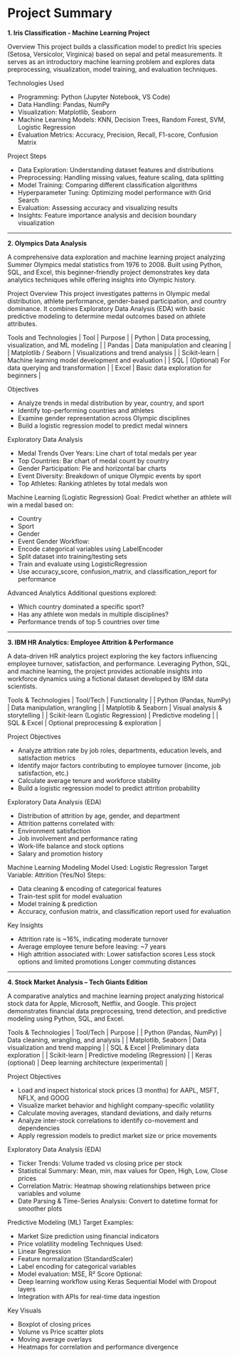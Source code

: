 # Project Summary

**1. Iris Classification - Machine Learning Project**

Overview
This project builds a classification model to predict Iris species (Setosa, Versicolor, Virginica) based on sepal and petal measurements. It serves as an introductory machine learning problem and explores data preprocessing, visualization, model training, and evaluation techniques.

Technologies Used
- Programming: Python (Jupyter Notebook, VS Code)
- Data Handling: Pandas, NumPy
- Visualization: Matplotlib, Seaborn
- Machine Learning Models: KNN, Decision Trees, Random Forest, SVM, Logistic Regression
- Evaluation Metrics: Accuracy, Precision, Recall, F1-score, Confusion Matrix
  
Project Steps
- Data Exploration: Understanding dataset features and distributions
- Preprocessing: Handling missing values, feature scaling, data splitting
- Model Training: Comparing different classification algorithms
- Hyperparameter Tuning: Optimizing model performance with Grid Search
- Evaluation: Assessing accuracy and visualizing results
- Insights: Feature importance analysis and decision boundary visualization

------------------------------------------------------------------------------------------------------------------------------------------------------------------------------------------------------------
**2. Olympics Data Analysis**

A comprehensive data exploration and machine learning project analyzing Summer Olympics medal statistics from 1976 to 2008. Built using Python, SQL, and Excel, this beginner-friendly project demonstrates key data analytics techniques while offering insights into Olympic history.

Project Overview
This project investigates patterns in Olympic medal distribution, athlete performance, gender-based participation, and country dominance. It combines Exploratory Data Analysis (EDA) with basic predictive modeling to determine medal outcomes based on athlete attributes.

Tools and Technologies
| Tool | Purpose | 
| Python | Data processing, visualization, and ML modeling | 
| Pandas | Data manipulation and cleaning | 
| Matplotlib / Seaborn | Visualizations and trend analysis | 
| Scikit-learn | Machine learning model development and evaluation | 
| SQL | (Optional) For data querying and transformation | 
| Excel | Basic data exploration for beginners | 

Objectives
- Analyze trends in medal distribution by year, country, and sport
- Identify top-performing countries and athletes
- Examine gender representation across Olympic disciplines
- Build a logistic regression model to predict medal winners

Exploratory Data Analysis
- Medal Trends Over Years: Line chart of total medals per year
- Top Countries: Bar chart of medal count by country
- Gender Participation: Pie and horizontal bar charts
- Event Diversity: Breakdown of unique Olympic events by sport
- Top Athletes: Ranking athletes by total medals won

Machine Learning (Logistic Regression)
Goal: Predict whether an athlete will win a medal based on:
- Country
- Sport
- Gender
- Event Gender
Workflow:
- Encode categorical variables using LabelEncoder
- Split dataset into training/testing sets
- Train and evaluate using LogisticRegression
- Use accuracy_score, confusion_matrix, and classification_report for performance

Advanced Analytics
Additional questions explored:
- Which country dominated a specific sport?
- Has any athlete won medals in multiple disciplines?
- Performance trends of top 5 countries over time

----------------------------------------------------------------------------------------------------------------------------------------------------------------------------------------------------------------
**3. IBM HR Analytics: Employee Attrition & Performance**

A data-driven HR analytics project exploring the key factors influencing employee turnover, satisfaction, and performance. Leveraging Python, SQL, and machine learning, the project provides actionable insights into workforce dynamics using a fictional dataset developed by IBM data scientists.

Tools & Technologies
| Tool/Tech | Functionality | 
| Python (Pandas, NumPy) | Data manipulation, wrangling | 
| Matplotlib & Seaborn | Visual analysis & storytelling | 
| Scikit-learn (Logistic Regression) | Predictive modeling | 
| SQL & Excel | Optional preprocessing & exploration | 

Project Objectives
- Analyze attrition rate by job roles, departments, education levels, and satisfaction metrics
- Identify major factors contributing to employee turnover (income, job satisfaction, etc.)
- Calculate average tenure and workforce stability
- Build a logistic regression model to predict attrition probability

Exploratory Data Analysis (EDA)
- Distribution of attrition by age, gender, and department
- Attrition patterns correlated with:
- Environment satisfaction
- Job involvement and performance rating
- Work-life balance and stock options
- Salary and promotion history

Machine Learning Modeling
Model Used: Logistic Regression
Target Variable: Attrition (Yes/No)
Steps:
- Data cleaning & encoding of categorical features
- Train-test split for model evaluation
- Model training & prediction
- Accuracy, confusion matrix, and classification report used for evaluation

Key Insights
- Attrition rate is ~16%, indicating moderate turnover
- Average employee tenure before leaving: ~7 years
- High attrition associated with:
     Lower satisfaction scores
     Less stock options and limited promotions
     Longer commuting distances

------------------------------------------------------------------------------------------------------------------------------------------------------------------------------------------------------------
**4. Stock Market Analysis – Tech Giants Edition**

A comparative analytics and machine learning project analyzing historical stock data for Apple, Microsoft, Netflix, and Google. This project demonstrates financial data preprocessing, trend detection, and predictive modeling using Python, SQL, and Excel.

Tools & Technologies
| Tool/Tech | Purpose | 
| Python (Pandas, NumPy) | Data cleaning, wrangling, and analysis | 
| Matplotlib, Seaborn | Data visualization and trend mapping | 
| SQL & Excel | Preliminary data exploration | 
| Scikit-learn | Predictive modeling (Regression) | 
| Keras (optional) | Deep learning architecture (experimental) | 


Project Objectives
-  Load and inspect historical stock prices (3 months) for AAPL, MSFT, NFLX, and GOOG
-  Visualize market behavior and highlight company-specific volatility
-  Calculate moving averages, standard deviations, and daily returns
-  Analyze inter-stock correlations to identify co-movement and dependencies
-  Apply regression models to predict market size or price movements

Exploratory Data Analysis (EDA)
- Ticker Trends: Volume traded vs closing price per stock
- Statistical Summary: Mean, min, max values for Open, High, Low, Close prices
- Correlation Matrix: Heatmap showing relationships between price variables and volume
- Date Parsing & Time-Series Analysis: Convert to datetime format for smoother plots

Predictive Modeling (ML)
Target Examples:
- Market Size prediction using financial indicators
- Price volatility modeling
Techniques Used:
- Linear Regression
- Feature normalization (StandardScaler)
- Label encoding for categorical variables
- Model evaluation: MSE, R² Score
Optional:
- Deep learning workflow using Keras Sequential Model with Dropout layers
- Integration with APIs for real-time data ingestion

Key Visuals
- Boxplot of closing prices
- Volume vs Price scatter plots
- Moving average overlays
- Heatmaps for correlation and performance divergence





